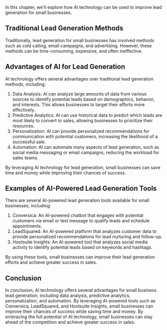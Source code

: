 
In this chapter, we'll explore how AI technology can be used to improve lead generation for small businesses.

Traditional Lead Generation Methods
-----------------------------------

Traditionally, lead generation for small businesses has involved methods such as cold calling, email campaigns, and advertising. However, these methods can be time-consuming, expensive, and often ineffective.

Advantages of AI for Lead Generation
------------------------------------

AI technology offers several advantages over traditional lead generation methods, including:

1. Data Analysis: AI can analyze large amounts of data from various sources to identify potential leads based on demographics, behavior, and interests. This allows businesses to target their efforts more effectively.
2. Predictive Analytics: AI can use historical data to predict which leads are most likely to convert to sales, allowing businesses to prioritize their resources.
3. Personalization: AI can provide personalized recommendations for communication with potential customers, increasing the likelihood of a successful sale.
4. Automation: AI can automate many aspects of lead generation, such as social media messaging or email campaigns, reducing the workload for sales teams.

By leveraging AI technology for lead generation, small businesses can save time and money while improving their chances of success.

Examples of AI-Powered Lead Generation Tools
--------------------------------------------

There are several AI-powered lead generation tools available for small businesses, including:

1. Conversica: An AI-powered chatbot that engages with potential customers via email or text message to qualify leads and schedule appointments.
2. LeadSquared: An AI-powered platform that analyzes customer data to provide personalized recommendations for lead nurturing and follow-up.
3. Hootsuite Insights: An AI-powered tool that analyzes social media activity to identify potential leads based on keywords and hashtags.

By using these tools, small businesses can improve their lead generation efforts and achieve greater success in sales.

Conclusion
----------

In conclusion, AI technology offers several advantages for small business lead generation, including data analysis, predictive analytics, personalization, and automation. By leveraging AI-powered tools such as Conversica, LeadSquared, and Hootsuite Insights, small businesses can improve their chances of success while saving time and money. By embracing the full potential of AI technology, small businesses can stay ahead of the competition and achieve greater success in sales.
